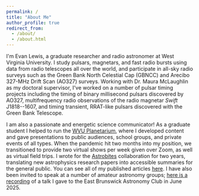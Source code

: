 ```yaml
---
permalink: /
title: "About Me"
author_profile: true
redirect_from: 
  - /about/
  - /about.html
---
```


I'm Evan Lewis, a graduate researcher and radio astronomer at West Virginia University. I study pulsars, magnetars, and fast radio bursts using data from radio telescopes all over the world, and participate in all-sky radio surveys such as the Green Bank North Celestial Cap (GBNCC) and Arecibo 327-MHz Drift Scan (AO327) surveys. Working with Dr. Maura McLaughlin as my doctoral supervisor, I've worked on a number of pulsar timing projects including the timing of binary millisecond pulsars discovered by AO327, multifrequency radio observations of the radio magnetar _Swift_ J1818--1607, and timing transient, RRAT-like pulsars discovered with the Green Bank Telescope. 

I am also a passionate and energetic science communicator! As a graduate student I helped to run the [WVU Planetarium](https://planetarium.wvu.edu/), where I developed content and gave presentations to public audiences, school groups, and private events of all types. When the pandemic hit two months into my position, we transitioned to provide two virtual shows per week given over Zoom, as well as virtual field trips. I wrote for the [Astrobites](https://astrobites.org/) collaboration for two years, translating new astrophysics research papers into accessible summaries for the general public. You can see all of my published articles [here](https://astrobites.org/author/elewis/). I have also been invited to speak at a number of amateur astronomy groups; [here is a recording](https://youtu.be/J6ofQ6pzGro) of a talk I gave to the East Brunswick Astronomy Club in June 2025.
